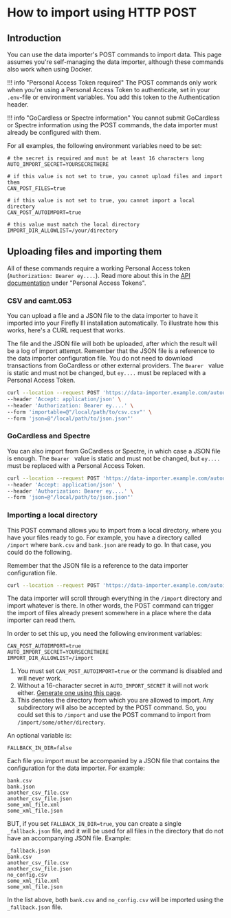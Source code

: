 # How to import using HTTP POST

## Introduction

You can use the data importer's POST commands to import data. This page assumes you're self-managing the data importer, although these commands also work when using Docker.

!!! info "Personal Access Token required"
    The POST commands only work when you're using a Personal Access Token to authenticate, set in your `.env`-file or environment variables. You add this token to the Authentication header.

!!! info "GoCardless or Spectre information"
    You cannot submit GoCardless or Spectre information using the POST commands, the data importer must already be configured with them.

For all examples, the following environment variables need to be set:

```
# the secret is required and must be at least 16 characters long
AUTO_IMPORT_SECRET=YOURSECRETHERE

# if this value is not set to true, you cannot upload files and import them
CAN_POST_FILES=true

# if this value is not set to true, you cannot import a local directory
CAN_POST_AUTOIMPORT=true

# this value must match the local directory
IMPORT_DIR_ALLOWLIST=/your/directory
```

## Uploading files and importing them

All of these commands require a working Personal Access token (`Authorization: Bearer ey....`). Read more about this in the [API documentation](../../firefly-iii/features/api.md) under "Personal Access Tokens".

### CSV and camt.053

You can upload a file and a JSON file to the data importer to have it imported into your Firefly III installation automatically. To illustrate how this works, here's a CURL request that works.

The file and the JSON file will both be uploaded, after which the result will be a log of import attempt. Remember that the JSON file is a reference to the data importer configuration file. You do not need to download transactions from GoCardless or other external providers. The `Bearer ` value is static and must not be changed, but `ey....` must be replaced with a Personal Access Token.

```bash
curl --location --request POST 'https://data-importer.example.com/autoupload?secret=YOURSECRETHERE' \
--header 'Accept: application/json' \
--header 'Authorization: Bearer ey....' \
--form 'importable=@"/local/path/to/csv.csv"' \
--form 'json=@"/local/path/to/json.json"'
```

### GoCardless and Spectre

You can also import from GoCardless or Spectre, in which case a JSON file is enough. The `Bearer ` value is static and must not be changed, but `ey....` must be replaced with a Personal Access Token.

```bash
curl --location --request POST 'https://data-importer.example.com/autoupload?secret=YOURSECRETHERE' \
--header 'Accept: application/json' \
--header 'Authorization: Bearer ey....' \
--form 'json=@"/local/path/to/json.json"'
```

### Importing a local directory

This POST command allows you to import from a local directory, where you have your files ready to go. For example, you have a directory called `/import` where `bank.csv` and `bank.json` are ready to go. In that case, you could do the following.

Remember that the JSON file is a reference to the data importer configuration file.

```bash
curl --location --request POST 'https://data-importer.example.com/autoimport?directory=/import&secret=YOURSECRETHERE'
```

The data importer will scroll through everything in the `/import` directory and import whatever is there. In other words, the POST command can trigger the import of files already present somewhere in a place where the data importer can read them.

In order to set this up, you need the following environment variables:

```
CAN_POST_AUTOIMPORT=true
AUTO_IMPORT_SECRET=YOURSECRETHERE
IMPORT_DIR_ALLOWLIST=/import
```

1. You must set `CAN_POST_AUTOIMPORT=true` or the command is disabled and will never work.
2. Without a 16-character secret in `AUTO_IMPORT_SECRET` it will not work either. [Generate one using this page](https://www.random.org/passwords/?num=1&len=16&format=html&rnd=new).
3. This denotes the directory from which you are allowed to import. Any subdirectory will also be accepted by the POST command. So, you could set this to `/import` and use the POST command to import from `/import/some/other/directory`.

An optional variable is:

```
FALLBACK_IN_DIR=false
```

Each file you import must be accompanied by a JSON file that contains the configuration for the data importer. For example:

```
bank.csv
bank.json
another_csv_file.csv
another_csv_file.json
some_xml_file.xml
some_xml_file.json
```

BUT, if you set `FALLBACK_IN_DIR=true`, you can create a single `_fallback.json` file, and it will be used for all files in the directory that do not have an accompanying JSON file. Example:

```
_fallback.json
bank.csv
another_csv_file.csv
another_csv_file.json
no_config.csv
some_xml_file.xml
some_xml_file.json
```

In the list above, both `bank.csv` and `no_config.csv` will be imported using the `_fallback.json` file.
